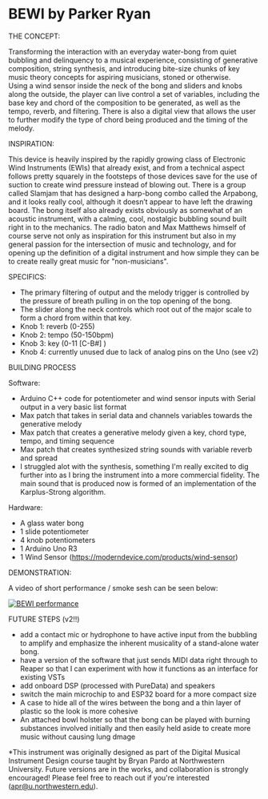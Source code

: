 # BEWI by Parker Ryan

THE CONCEPT:

Transforming the interaction with an everyday water-bong from quiet bubbling and delinquency to a musical experience, consisting of generative composition, string synthesis, and introducing bite-size chunks of key music theory concepts for aspiring musicians, stoned or otherwise.  
Using a wind sensor inside the neck of the bong and sliders and knobs along the outside, the player can live control a set of variables, including the base key and chord of the composition to be generated, as well as the tempo, reverb, and filtering. There is also a digital view that allows the user to further modify the type of chord being produced and the timing of the melody. 

INSPIRATION:

This device is heavily inspired by the rapidly growing class of Electronic Wind Instruments (EWIs) that already exist, and from a technical aspect follows pretty squarely in the footsteps of those devices save for the use of suction to create wind pressure instead of blowing out. There is a group called Slamjam that has designed a harp-bong combo called the Arpabong, and it looks really cool, although it doesn’t appear to have left the drawing board. The bong itself also already exists obviously as somewhat of an acoustic instrument, with a calming, cool, nostalgic bubbling sound built right in to the mechanics.
The radio baton and Max Matthews himself of course serve not only as inspiration for this instrument but also in my general passion for the intersection of music and technology, and for opening up the definition of a digital instrument and how simple they can be to create really great music for "non-musicians".


SPECIFICS:

- The primary filtering of output and the melody trigger is controlled by the pressure of breath pulling in on the top opening of the bong. 
- The slider along the neck controls which root out of the major scale to form a chord from within that key.
- Knob 1: reverb (0-255)
- Knob 2: tempo (50-150bpm)
- Knob 3: key (0-11 [C-B#] )
- Knob 4: currently unused due to lack of analog pins on the Uno (see v2)

BUILDING PROCESS

Software: 
- Arduino C++ code for potentiometer and wind sensor inputs with Serial output in a very basic list format
- Max patch that takes in serial data and channels variables towards the generative melody
- Max patch that creates a generative melody given a key, chord type, tempo, and timing sequence
- Max patch that creates synthesized string sounds with variable reverb and spread
- I struggled alot with the synthesis, something I'm really excited to dig further into as I bring the instrument into a more commercial fidelity. The main sound that is produced now is formed of an implementation of the Karplus-Strong algorithm. 

Hardware: 
- A glass water bong
- 1 slide potentiometer
- 4 knob potentiometers 
- 1 Arduino Uno R3 
- 1 Wind Sensor (https://moderndevice.com/products/wind-sensor)


DEMONSTRATION:

A video of short performance / smoke sesh can be seen below: 

[![BEWI performance](https://img.youtube.com/vi/27rXpFg2-94/0.jpg)](https://www.youtube.com/watch?v=27rXpFg2-94)


FUTURE STEPS (v2!!)
- add a contact mic or hydrophone to have active input from the bubbling to amplify and emphasize the inherent musicality of a stand-alone water bong.
- have a version of the software that just sends MIDI data right through to Reaper so that I can experiment with how it functions as an interface for existing VSTs
- add onboard DSP (processed with PureData) and speakers 
- switch the main microchip to and ESP32 board for a more compact size
- A case to hide all of the wires between the bong and a thin layer of plastic so the look is more cohesive
- An attached bowl holster so that the bong can be played with burning substances involved initially and then easily held aside to create more music without causing lung dmage


*This instrument was originally designed as part of the Digital Musical Instrument Design course taught by Bryan Pardo at Northwestern University. Future versions are in the works, and collaboration is strongly encouraged! Please feel free to reach out if you're interested (apr@u.northwestern.edu). 
